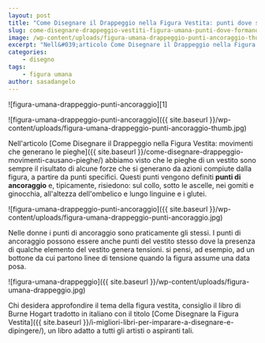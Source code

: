 ```yaml
---
layout: post
title: "Come Disegnare il Drappeggio nella Figura Vestita: punti dove si formano le pieghe"
slug: come-disegnare-drappeggio-vestiti-figura-umana-punti-dove-formano-sistemi-pieghe
image: /wp-content/uploads/figura-umana-drappeggio-punti-ancoraggio-thumb.jpg
excerpt: "Nell&#039;articolo Come Disegnare il Drappeggio nella Figura Vestita: movimenti che generano le pieghe abbiamo visto che le pieghe di un vestito sono sempre il"
categories:
    - disegno
tags:
    - figura umana
author: sasadangelo
---
```

![figura-umana-drappeggio-punti-ancoraggio][1]

![figura-umana-drappeggio-punti-ancoraggio]({{ site.baseurl }}/wp-content/uploads/figura-umana-drappeggio-punti-ancoraggio-thumb.jpg)

Nell'articolo [Come Disegnare il Drappeggio nella Figura Vestita: movimenti che generano le pieghe]({{ site.baseurl }}/come-disegnare-drappeggio-movimenti-causano-pieghe/) abbiamo visto che le pieghe di un vestito sono sempre il risultato di alcune forze che si generano da azioni compiute dalla figura, a partire da punti specifici. Questi punti vengono definiti **punti di ancoraggio** e, tipicamente, risiedono: sul collo, sotto le ascelle, nei gomiti e ginocchia, all'altezza dell'ombelico e lungo linguine e i glutei.

![figura-umana-drappeggio-punti-ancoraggio]({{ site.baseurl }}/wp-content/uploads/figura-umana-drappeggio-punti-ancoraggio.jpg)

Nelle donne i punti di ancoraggio sono praticamente gli stessi. I punti di ancoraggio possono essere anche punti del vestito stesso dove la presenza di qualche elemento del vestito genera tensioni. si pensi, ad esempio, ad un bottone da cui partono linee di tensione quando la figura assume una data posa.

![figura-umana-drappeggio]({{ site.baseurl }}/wp-content/uploads/figura-umana-drappeggio.jpg)

Chi desidera approfondire il tema della figura vestita, consiglio il libro di Burne Hogart tradotto in italiano con il titolo [Come Disegnare la Figura Vestita]({{ site.baseurl }}/i-migliori-libri-per-imparare-a-disegnare-e-dipingere/), un libro adatto a tutti gli artisti o aspiranti tali.
